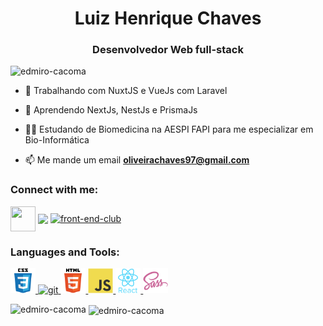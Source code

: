 <h1 align="center">Luiz Henrique Chaves</h1>
<h3 align="center">Desenvolvedor Web full-stack</h3>

<p align="left"> <img src="https://komarev.com/ghpvc/?username=edmiro-cacoma&label=Profile%20views&color=0e75b6&style=flat" alt="edmiro-cacoma" /> </p>

- 💼 Trabalhando com NuxtJS e VueJs com Laravel

- 💬 Aprendendo NextJs, NestJs e PrismaJs

- 👨‍🎓 Estudando de Biomedicina na AESPI FAPI para me especializar em Bio-Informática

- 📫 Me mande um email **oliveirachaves97@gmail.com**


<h3 align="left">Connect with me:</h3>
<p align="left">
<a href="https://www.instagram.com/luiz.henrique.dev/" target="blank"><img align="center" src="https://upload.wikimedia.org/wikipedia/commons/thumb/5/58/Instagram-Icon.png/800px-Instagram-Icon.png" height="40" width="40" /></a>
<a href="https://api.whatsapp.com/send?phone=5586994059642&text=Ol%C3%A1,%20venho%20pelo%20seu%20github." target="blank"><img align="center" src="https://static.whatsapp.net/rsrc.php/v3/y7/r/DSxOAUB0raA.png" height="40" /></a>
<a href="https://www.youtube.com/c/front-end-club" target="blank"><img align="center" src="https://raw.githubusercontent.com/rahuldkjain/github-profile-readme-generator/master/src/images/icons/Social/youtube.svg" alt="front-end-club" height="30" width="40" /></a>
</p>

<h3 align="left">Languages and Tools:</h3>
<p align="left"> <a href="https://www.w3schools.com/css/" target="_blank" rel="noreferrer"> <img src="https://raw.githubusercontent.com/devicons/devicon/master/icons/css3/css3-original-wordmark.svg" alt="css3" width="40" height="40"/> </a> <a href="https://git-scm.com/" target="_blank" rel="noreferrer"> <img src="https://www.vectorlogo.zone/logos/git-scm/git-scm-icon.svg" alt="git" width="40" height="40"/> </a> <a href="https://www.w3.org/html/" target="_blank" rel="noreferrer"> <img src="https://raw.githubusercontent.com/devicons/devicon/master/icons/html5/html5-original-wordmark.svg" alt="html5" width="40" height="40"/> </a> <a href="https://developer.mozilla.org/en-US/docs/Web/JavaScript" target="_blank" rel="noreferrer"> <img src="https://raw.githubusercontent.com/devicons/devicon/master/icons/javascript/javascript-original.svg" alt="javascript" width="40" height="40"/> </a> <a href="https://reactjs.org/" target="_blank" rel="noreferrer"> <img src="https://raw.githubusercontent.com/devicons/devicon/master/icons/react/react-original-wordmark.svg" alt="react" width="40" height="40"/> </a> <a href="https://sass-lang.com" target="_blank" rel="noreferrer"> <img src="https://raw.githubusercontent.com/devicons/devicon/master/icons/sass/sass-original.svg" alt="sass" width="40" height="40"/> </a> </p>


<p><img align="left" src="https://github-readme-stats.vercel.app/api/top-langs?username=edmiro-cacoma&show_icons=true&locale=en&layout=compact" alt="edmiro-cacoma" /></p>

<p>&nbsp;<img align="center" src="https://github-readme-stats.vercel.app/api?username=edmiro-cacoma&show_icons=true&locale=en" alt="edmiro-cacoma" /></p>




<!---
Edmiro-Cacoma/Edmiro-Cacoma is a ✨ special ✨ repository because its `README.md` (this file) appears on your GitHub profile.
You can click the Preview link to take a look at your changes.
--->
